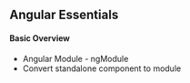 ## Angular Essentials
#### Basic Overview
- Angular Module - ngModule
- Convert standalone component to module